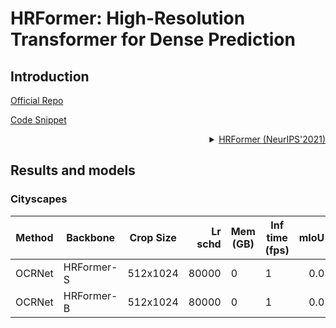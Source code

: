 # HRFormer: High-Resolution Transformer for Dense Prediction

## Introduction

<!-- [ALGORITHM] -->

<a href="https://github.com/HRNet/HRFormer">Official Repo</a>

<a href="https://github.com/open-mmlab/mmsegmentation/blob/v0.18.0/mmseg/models/backbones/hrformer.py">Code Snippet</a>

<details>
<summary align="right"><a href="https://arxiv.org/abs/2110.09408">HRFormer (NeurIPS'2021)</a></summary>

```latext
@article{YuanFHLZCW21,
  title={HRFormer: High-Resolution Transformer for Dense Prediction},
  author={Yuan, Yuhui and Fu, Rao and Huang, Lang and Lin, Weihong and Zhang, Chao and Chen, Xilin and Wang, Jingdong},
  booktitle={NeurIPS},
  year={2021}
}
```

</details>

## Results and models

### Cityscapes

| Method | Backbone           | Crop Size | Lr schd | Mem (GB) | Inf time (fps) |  mIoU | mIoU(ms+flip) | config                                                                                                                 | download                                                                                                                                                                                                                                                                                                                                   |
| ------ | ------------------ | --------- | ------: | -------- | -------------- | ----: | ------------: | ---------------------------------------------------------------------------------------------------------------------- | ------------------------------------------------------------------------------------------------------------------------------------------------------------------------------------------------------------------------------------------------------------------------------------------------------------------------------------------ |
| OCRNet | HRFormer-S | 512x1024  |  80000 |   0    |   1    |   0.0     |    0.0    | [config]()  | [model]() &#124; [log]()     |
| OCRNet | HRFormer-B | 512x1024  |  80000 |   0    |   1    |   0.0     |    0.0    | [config]()  | [model]() &#124; [log]()     |
